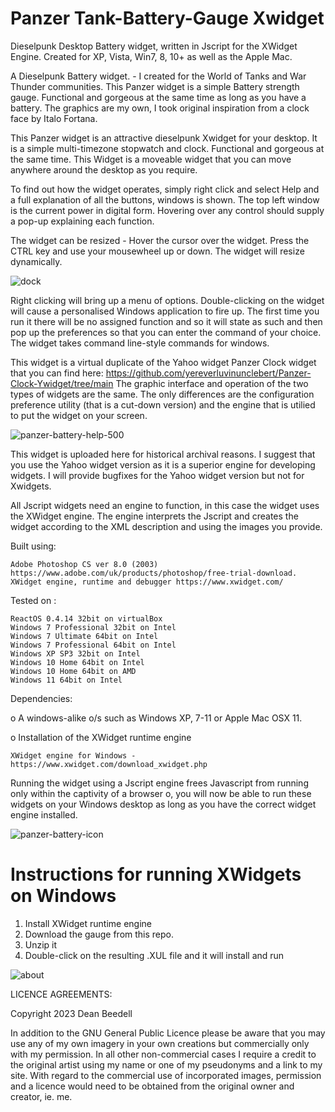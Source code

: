 # Panzer Tank-Battery-Gauge Xwidget
 
Dieselpunk Desktop Battery widget, written in Jscript for the XWidget Engine. Created for XP, Vista, Win7, 8, 10+ as well as the Apple Mac.

A Dieselpunk Battery widget. - I created for the World of Tanks and War Thunder communities. This Panzer widget is a simple Battery strength gauge. Functional and gorgeous at the same time as long as you have a battery. The graphics are my own, I took original inspiration from a clock face by Italo Fortana.

This Panzer widget is an attractive dieselpunk Xwidget for your desktop. It is a simple multi-timezone stopwatch and clock. Functional and gorgeous at the same time. This Widget is a moveable widget that you can move anywhere around the desktop as you require.

To find out how the widget operates, simply right click and select Help and a full explanation of all the buttons, windows is shown. The top left window is the current power in digital form. Hovering over any control should supply a pop-up explaining each function.

The widget can be resized - Hover the cursor over the widget. Press the CTRL key and use your mousewheel up or down. The widget will resize dynamically.

![dock](https://github.com/yereverluvinunclebert/Panzer-Tank-Battery-Gauge-Xwidget/assets/2788342/5905175f-c798-4749-b370-b493d9c9f3a9)

Right clicking will bring up a menu of options. Double-clicking on the widget will cause a personalised Windows application to fire up. The first time you run it there will be no assigned function and so it will state as such and then pop up the preferences so that you can enter the command of your choice. The widget takes command line-style commands for windows.

This widget is a virtual duplicate of the Yahoo widget Panzer Clock widget that 
you can find here: https://github.com/yereverluvinunclebert/Panzer-Clock-Ywidget/tree/main
The graphic interface and operation of the two types of widgets are the same. The 
only differences are the configuration preference utility (that is a cut-down 
version) and the engine that is utilied to put the widget on your screen.

![panzer-battery-help-500](https://github.com/yereverluvinunclebert/Panzer-Tank-Battery-Gauge-Xwidget/assets/2788342/fc1cb570-b610-4ba6-b430-59e2ec35d84f)

This widget is uploaded here for historical archival reasons. I suggest that you 
use the Yahoo widget version as it is a superior engine for developing widgets. 
I will provide bugfixes for the Yahoo widget version but not for Xwidgets.

All Jscript widgets need an engine to function, in this case the widget uses 
the XWidget engine. The engine interprets the Jscript and creates the widget 
according to the XML description and using the images you provide. 

Built using: 

	Adobe Photoshop CS ver 8.0 (2003)  https://www.adobe.com/uk/products/photoshop/free-trial-download.   
	XWidget engine, runtime and debugger https://www.xwidget.com/   

Tested on :

	ReactOS 0.4.14 32bit on virtualBox    
	Windows 7 Professional 32bit on Intel    
	Windows 7 Ultimate 64bit on Intel    
	Windows 7 Professional 64bit on Intel    
	Windows XP SP3 32bit on Intel    
	Windows 10 Home 64bit on Intel    
	Windows 10 Home 64bit on AMD    
	Windows 11 64bit on Intel  
	
Dependencies:

o A windows-alike o/s such as Windows XP, 7-11 or Apple Mac OSX 11.    	

o Installation of the XWidget runtime engine  

	XWidget engine for Windows - https://www.xwidget.com/download_xwidget.php

Running the widget using a Jscript engine frees Javascript from running only 
within the captivity of a browser o, you will now be able to run these widgets on 
your Windows desktop as long as you have the correct widget engine installed.

 ![panzer-battery-icon](https://github.com/yereverluvinunclebert/Panzer-Tank-Battery-Gauge-Xwidget/assets/2788342/c02d8cd9-c4ba-40b6-bf5a-463759cdf189)

Instructions for running XWidgets on Windows
=================================================

1. Install XWidget runtime engine
2. Download the gauge from this repo.
3. Unzip it
4. Double-click on the resulting .XUL file and it will install and run

![about](https://github.com/yereverluvinunclebert/Panzer-Tank-Battery-Gauge-Xwidget/assets/2788342/b41907bb-2bc2-4b0c-b829-78dcd5a8fd85)


LICENCE AGREEMENTS:

Copyright 2023 Dean Beedell

In addition to the GNU General Public Licence please be aware that you may use
any of my own imagery in your own creations but commercially only with my
permission. In all other non-commercial cases I require a credit to the
original artist using my name or one of my pseudonyms and a link to my site.
With regard to the commercial use of incorporated images, permission and a
licence would need to be obtained from the original owner and creator, ie. me.
